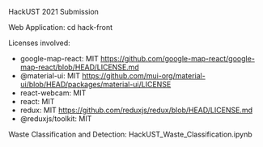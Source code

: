 HackUST 2021 Submission

Web Application: cd hack-front

Licenses involved:

- google-map-react: MIT https://github.com/google-map-react/google-map-react/blob/HEAD/LICENSE.md
- @material-ui: MIT https://github.com/mui-org/material-ui/blob/HEAD/packages/material-ui/LICENSE
- react-webcam: MIT
- react: MIT
- redux: MIT https://github.com/reduxjs/redux/blob/HEAD/LICENSE.md
- @reduxjs/toolkit: MIT

Waste Classification and Detection: HackUST_Waste_Classification.ipynb
